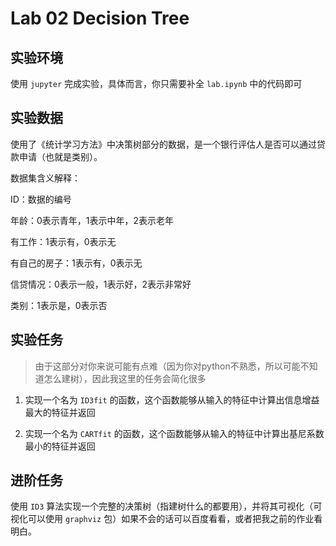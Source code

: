 # Lab 02 Decision Tree

## 实验环境

使用 `jupyter` 完成实验，具体而言，你只需要补全 `lab.ipynb` 中的代码即可

## 实验数据

使用了《统计学习方法》中决策树部分的数据，是一个银行评估人是否可以通过贷款申请（也就是类别）。

数据集含义解释：

ID：数据的编号

年龄：0表示青年，1表示中年，2表示老年

有工作：1表示有，0表示无

有自己的房子：1表示有，0表示无

信贷情况：0表示一般，1表示好，2表示非常好

类别：1表示是，0表示否

## 实验任务

> 由于这部分对你来说可能有点难（因为你对python不熟悉，所以可能不知道怎么建树），因此我这里的任务会简化很多

1. 实现一个名为 `ID3fit` 的函数，这个函数能够从输入的特征中计算出信息增益最大的特征并返回

2. 实现一个名为 `CARTfit` 的函数，这个函数能够从输入的特征中计算出基尼系数最小的特征并返回

## 进阶任务

使用 `ID3` 算法实现一个完整的决策树（指建树什么的都要用），并将其可视化（可视化可以使用 `graphviz` 包）如果不会的话可以百度看看，或者把我之前的作业看明白。